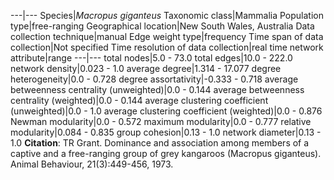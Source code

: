 ---|---
Species|*Macropus giganteus*
Taxonomic class|Mammalia
Population type|free-ranging
Geographical location|New South Wales, Australia
Data collection technique|manual 
Edge weight type|frequency
Time span of data collection|Not specified
Time resolution of data collection|real time
network attribute|range
---|---
total nodes|5.0 - 73.0
total edges|10.0 - 222.0
network density|0.023 - 1.0
average degree|1.314 - 17.077
degree heterogeneity|0.0 - 0.728
degree assortativity|-0.333 - 0.718
average betweenness centrality (unweighted)|0.0 - 0.144
average betweenness centrality (weighted)|0.0 - 0.144
average clustering coefficient (unweighted)|0.0 - 1.0
average clustering coefficient (weighted)|0.0 - 0.876
Newman modularity|0.0 - 0.572
maximum modularity|0.0 - 0.777
relative modularity|0.084 - 0.835
group cohesion|0.13 - 1.0
network diameter|0.13 - 1.0
**Citation**: TR Grant. Dominance and association among members of a captive and a free-ranging group of grey kangaroos (Macropus giganteus). Animal Behaviour, 21(3):449-456, 1973.